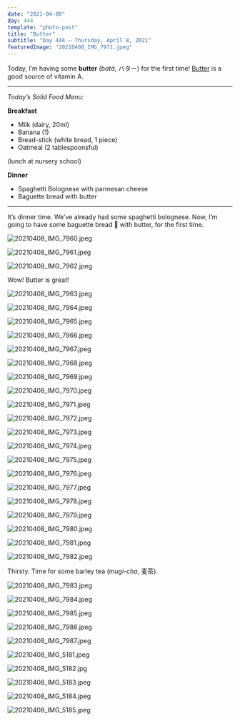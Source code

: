 ```yaml
---
date: "2021-04-08"
day: 444
template: "photo-post"
title: "Butter"
subtitle: "Day 444 – Thursday, April 8, 2021"
featuredImage: "20210408_IMG_7971.jpeg"
---
```


Today, I’m having some **butter** (*batā*, バター) for the first time! <a href="https://en.wikipedia.org/wiki/Butter">Butter</a> is a good source of vitamin A.

<hr />

_Today’s Solid Food Menu:_

**Breakfast**

- Milk (dairy, 20ml)
- Banana (1)
- Bread-stick (white bread, 1 piece)
- Oatmeal (2 tablespoonsful)

(lunch at nursery school)

**Dinner**

- Spaghetti Bolognese with parmesan cheese
- Baguette bread with butter

<hr />

It’s dinner time. We’ve already had some spaghetti bolognese. Now, I’m going to have some baguette bread 🥖 with butter, for the first time.

![20210408_IMG_7960.jpeg](20210408_IMG_7960.jpeg)

![20210408_IMG_7961.jpeg](20210408_IMG_7961.jpeg)

![20210408_IMG_7962.jpeg](20210408_IMG_7962.jpeg)

Wow! Butter is great!

![20210408_IMG_7963.jpeg](20210408_IMG_7963.jpeg)

![20210408_IMG_7964.jpeg](20210408_IMG_7964.jpeg)

![20210408_IMG_7965.jpeg](20210408_IMG_7965.jpeg)

![20210408_IMG_7966.jpeg](20210408_IMG_7966.jpeg)

![20210408_IMG_7967.jpeg](20210408_IMG_7967.jpeg)

![20210408_IMG_7968.jpeg](20210408_IMG_7968.jpeg)

![20210408_IMG_7969.jpeg](20210408_IMG_7969.jpeg)

![20210408_IMG_7970.jpeg](20210408_IMG_7970.jpeg)

![20210408_IMG_7971.jpeg](20210408_IMG_7971.jpeg)

![20210408_IMG_7972.jpeg](20210408_IMG_7972.jpeg)

![20210408_IMG_7973.jpeg](20210408_IMG_7973.jpeg)

![20210408_IMG_7974.jpeg](20210408_IMG_7974.jpeg)

![20210408_IMG_7975.jpeg](20210408_IMG_7975.jpeg)

![20210408_IMG_7976.jpeg](20210408_IMG_7976.jpeg)

![20210408_IMG_7977.jpeg](20210408_IMG_7977.jpeg)

![20210408_IMG_7978.jpeg](20210408_IMG_7978.jpeg)

![20210408_IMG_7979.jpeg](20210408_IMG_7979.jpeg)

![20210408_IMG_7980.jpeg](20210408_IMG_7980.jpeg)

![20210408_IMG_7981.jpeg](20210408_IMG_7981.jpeg)

![20210408_IMG_7982.jpeg](20210408_IMG_7982.jpeg)

Thirsty. Time for some barley tea (*mugi-cha*, 麦茶).

![20210408_IMG_7983.jpeg](20210408_IMG_7983.jpeg)

![20210408_IMG_7984.jpeg](20210408_IMG_7984.jpeg)

![20210408_IMG_7985.jpeg](20210408_IMG_7985.jpeg)

![20210408_IMG_7986.jpeg](20210408_IMG_7986.jpeg)

![20210408_IMG_7987.jpeg](20210408_IMG_7987.jpeg)

![20210408_IMG_5181.jpeg](20210408_IMG_5181.jpeg)

![20210408_IMG_5182.jpg](20210408_IMG_5182.jpg)

![20210408_IMG_5183.jpeg](20210408_IMG_5183.jpeg)

![20210408_IMG_5184.jpeg](20210408_IMG_5184.jpeg)

![20210408_IMG_5185.jpeg](20210408_IMG_5185.jpeg)
